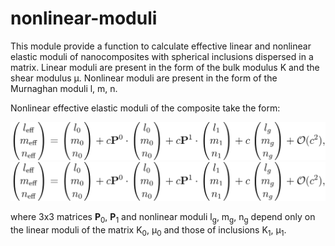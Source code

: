 # nonlinear-moduli
This module provide a function to calculate effective linear and nonlinear elastic moduli of nanocomposites with spherical inclusions dispersed in a matrix. Linear moduli are present in the form of the bulk modulus K and the shear modulus μ. Nonlinear moduli are present in the form of the Murnaghan moduli l, m, n. 

Nonlinear effective elastic moduli of the composite take the form:

![Alt text](https://raw.githubusercontent.com/ybeltukov/nonlinear-moduli/master/final_result.svg?sanitize=true)
<img src="https://raw.githubusercontent.com/ybeltukov/nonlinear-moduli/master/final_result.svg">

where 3x3 matrices **P**<sub>0</sub>, **P**<sub>1</sub> and nonlinear moduli l<sub>g</sub>, m<sub>g</sub>, n<sub>g</sub> depend only on the linear moduli of the matrix K<sub>0</sub>, μ<sub>0</sub> and those of inclusions K<sub>1</sub>, μ<sub>1</sub>.
